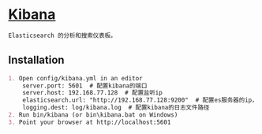 # [Kibana](https://github.com/elastic/kibana)
```md
Elasticsearch 的分析和搜索仪表板。
```
 



## Installation
```md
1. Open config/kibana.yml in an editor
    server.port: 5601  # 配置kibana的端口
    server.host: 192.168.77.128  # 配置监听ip
    elasticsearch.url: "http://192.168.77.128:9200"  # 配置es服务器的ip，如果是集群则配置该集群中主节点的ip
    logging.dest: log/kibana.log  # 配置kibana的日志文件路径
2. Run bin/kibana (or bin\kibana.bat on Windows)
3. Point your browser at http://localhost:5601
```
